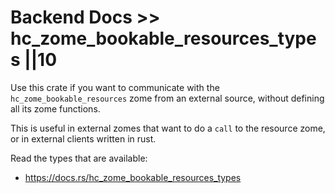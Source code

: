 # Backend Docs >> hc_zome_bookable_resources_types ||10

Use this crate if you want to communicate with the `hc_zome_bookable_resources` zome from an external source, without defining all its zome functions.

This is useful in external zomes that want to do a `call` to the resource zome, or in external clients written in rust.

Read the types that are available:

- https://docs.rs/hc_zome_bookable_resources_types
